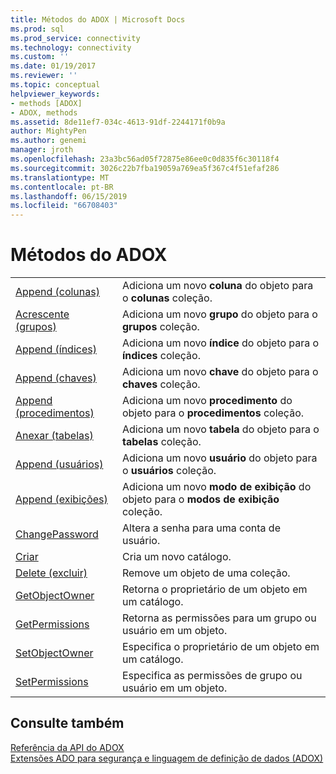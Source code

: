 ```yaml
---
title: Métodos do ADOX | Microsoft Docs
ms.prod: sql
ms.prod_service: connectivity
ms.technology: connectivity
ms.custom: ''
ms.date: 01/19/2017
ms.reviewer: ''
ms.topic: conceptual
helpviewer_keywords:
- methods [ADOX]
- ADOX, methods
ms.assetid: 8de11ef7-034c-4613-91df-2244171f0b9a
author: MightyPen
ms.author: genemi
manager: jroth
ms.openlocfilehash: 23a3bc56ad05f72875e86ee0c0d835f6c30118f4
ms.sourcegitcommit: 3026c22b7fba19059a769ea5f367c4f51efaf286
ms.translationtype: MT
ms.contentlocale: pt-BR
ms.lasthandoff: 06/15/2019
ms.locfileid: "66708403"
---
```

# <a name="adox-methods"></a>Métodos do ADOX

|||  
|-|-|  
|[Append (colunas)](../../../ado/reference/adox-api/append-method-adox-columns.md)|Adiciona um novo **coluna** do objeto para o **colunas** coleção.|  
|[Acrescente (grupos)](../../../ado/reference/adox-api/append-method-adox-groups.md)|Adiciona um novo **grupo** do objeto para o **grupos** coleção.|  
|[Append (índices)](../../../ado/reference/adox-api/append-method-adox-indexes.md)|Adiciona um novo **índice** do objeto para o **índices** coleção.|  
|[Append (chaves)](../../../ado/reference/adox-api/append-method-adox-keys.md)|Adiciona um novo **chave** do objeto para o **chaves** coleção.|  
|[Append (procedimentos)](../../../ado/reference/adox-api/append-method-adox-procedures.md)|Adiciona um novo **procedimento** do objeto para o **procedimentos** coleção.|  
|[Anexar (tabelas)](../../../ado/reference/adox-api/append-method-adox-tables.md)|Adiciona um novo **tabela** do objeto para o **tabelas** coleção.|  
|[Append (usuários)](../../../ado/reference/adox-api/append-method-adox-users.md)|Adiciona um novo **usuário** do objeto para o **usuários** coleção.|  
|[Append (exibições)](../../../ado/reference/adox-api/append-method-adox-views.md)|Adiciona um novo **modo de exibição** do objeto para o **modos de exibição** coleção.|  
|[ChangePassword](../../../ado/reference/adox-api/changepassword-method-adox.md)|Altera a senha para uma conta de usuário.|  
|[Criar](../../../ado/reference/adox-api/create-method-adox.md)|Cria um novo catálogo.|  
|[Delete (excluir)](../../../ado/reference/adox-api/delete-method-adox-collections.md)|Remove um objeto de uma coleção.|  
|[GetObjectOwner](../../../ado/reference/adox-api/getobjectowner-method-adox.md)|Retorna o proprietário de um objeto em um catálogo.|  
|[GetPermissions](../../../ado/reference/adox-api/getpermissions-method-adox.md)|Retorna as permissões para um grupo ou usuário em um objeto.|  
|[SetObjectOwner](../../../ado/reference/adox-api/setobjectowner-method.md)|Especifica o proprietário de um objeto em um catálogo.|  
|[SetPermissions](../../../ado/reference/adox-api/setpermissions-method-adox.md)|Especifica as permissões de grupo ou usuário em um objeto.|  
  
## <a name="see-also"></a>Consulte também  
 [Referência da API do ADOX](../../../ado/reference/adox-api/adox-api-reference.md)   
 [Extensões ADO para segurança e linguagem de definição de dados (ADOX)](../../../ado/guide/extensions/ado-extensions-for-data-definition-language-and-security-adox.md)
